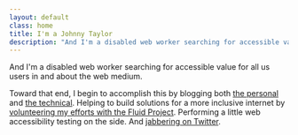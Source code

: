 ```yaml
---
layout: default
class: home
title: I'm a Johnny Taylor
description: "And I'm a disabled web worker searching for accessible value for all us users in and about the web medium."
---
```


<p class="intro">And I'm a disabled web worker searching for accessible value for all us users in and about the web medium.</p>

Toward that end, I begin to accomplish this by blogging both <a href="http://unboundedexistence.com" rel="external">the personal</a> and <a href="http://abledaccess.com" rel="external">the technical</a>. Helping to build solutions for a more inclusive internet by <a href="http://fluidproject.org" rel="external">volunteering my efforts with the Fluid Project</a>. Performing a little web accessibility testing on the side. And <a href="https://twitter.com/abledaccess" rel="external">jabbering on Twitter</a>.